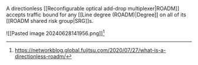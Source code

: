 A directionless [[Reconfigurable optical add-drop multiplexer|ROADM]] accepts traffic bound for any [[Line degree (ROADM)|Degree]] on all of its [[ROADM shared risk group|SRG]]s.

![[Pasted image 20240628141956.png]][^1]

[^1]: https://networkblog.global.fujitsu.com/2020/07/27/what-is-a-directionless-roadm/